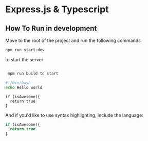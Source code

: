 # Express.js & Typescript

## How To Run in development

Move to the root of the project and run the following commands

```javascript
npm run start:dev
```

to start the server

```bash

```

```javascript
 npm run build to start
```

```bash
#!/bin/bash
echo Hello world
```


```
if (isAwesome){
  return true
}
```

And if you'd like to use syntax highlighting, include the language:

```javascript
if (isAwesome){
  return true
}
```